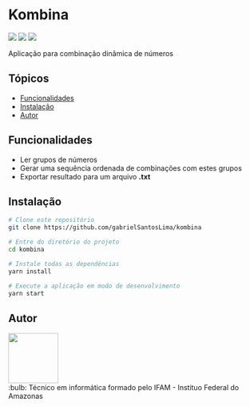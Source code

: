 # Kombina
<p>
<img src="https://img.shields.io/github/stars/gabrielSantosLima/kombina">
<img src="https://img.shields.io/github/forks/gabrielSantosLima/kombina">
<img src="https://img.shields.io/github/issues/gabrielSantosLima/kombina">
</p>
<p>
  Aplicação para combinação dinâmica de números
</p>

## Tópicos
- <a href="#funcionalidades">Funcionalidades</a>
- <a href="#instalação">Instalação</a>
- <a href="#autor">Autor</a> 

## Funcionalidades
- Ler grupos de números
- Gerar uma sequência ordenada de combinações com estes grupos
- Exportar resultado para um arquivo **.txt**

## Instalação
```bash
# Clone este repositório
git clone https://github.com/gabrielSantosLima/kombina

# Entre do diretório do projeto
cd kombina

# Instale todas as dependências
yarn install

# Execute a aplicação em modo de desenvolvimento
yarn start
```
## Autor
<div>
  <img src="https://github.com/gabrielSantosLima.png" width= "100" heigth= "100">
</div>
:bulb: Técnico em informática formado pelo IFAM - Instituo Federal do Amazonas